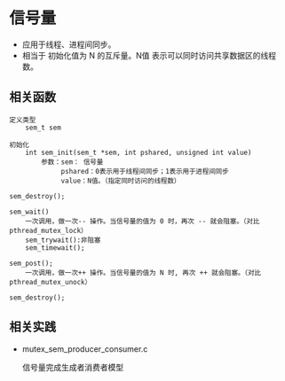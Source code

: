 # **信号量**

- 应用于线程、进程间同步。
- 相当于 初始化值为 N 的互斥量。N值 表示可以同时访问共享数据区的线程数。

## **相关函数**

	定义类型
		sem_t sem
	
	初始化
		int sem_init(sem_t *sem, int pshared, unsigned int value)
			参数：sem： 信号量 
				 pshared：0表示用于线程间同步；1表示用于进程间同步
				 value：N值。（指定同时访问的线程数）
				 
	sem_destroy();
	
	sem_wait()
		一次调用，做一次-- 操作。当信号量的值为 0 时，再次 -- 就会阻塞。（对比 pthread_mutex_lock）
		sem_trywait():非阻塞
		sem_timewait();
	
	sem_post();	
		一次调用，做一次++ 操作。当信号量的值为 N 时, 再次 ++ 就会阻塞。（对比 pthread_mutex_unock）
	
	sem_destroy();



## **相关实践**

- mutex_sem_producer_consumer.c

  信号量完成生成者消费者模型


